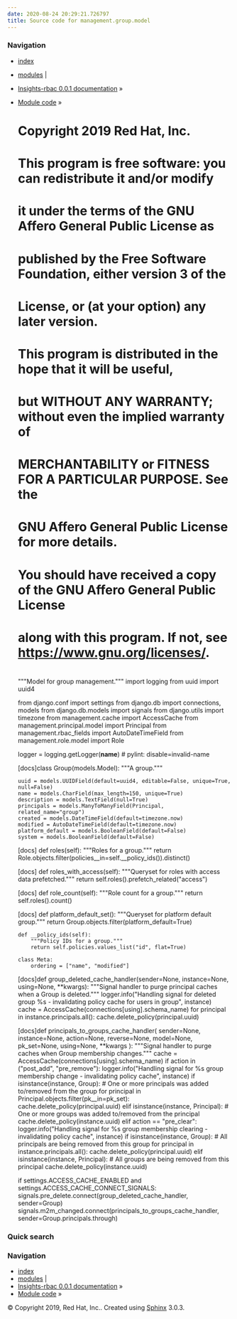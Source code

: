 ```yaml
---
date: 2020-08-24 20:29:21.726797
title: Source code for management.group.model
---
```

### Navigation

  - [index](../../../../genindex/ "General Index")
  - [modules](../../../../py-modindex/ "Python Module Index") |
  - [Insights-rbac 0.0.1 documentation](../../../../index/) »
  - [Module code](../../../index/) »


    #
    # Copyright 2019 Red Hat, Inc.
    #
    # This program is free software: you can redistribute it and/or modify
    # it under the terms of the GNU Affero General Public License as
    # published by the Free Software Foundation, either version 3 of the
    # License, or (at your option) any later version.
    #
    # This program is distributed in the hope that it will be useful,
    # but WITHOUT ANY WARRANTY; without even the implied warranty of
    # MERCHANTABILITY or FITNESS FOR A PARTICULAR PURPOSE.  See the
    # GNU Affero General Public License for more details.
    #
    # You should have received a copy of the GNU Affero General Public License
    # along with this program.  If not, see <https://www.gnu.org/licenses/>.
    #
    
    """Model for group management."""
    import logging
    from uuid import uuid4
    
    from django.conf import settings
    from django.db import connections, models
    from django.db.models import signals
    from django.utils import timezone
    from management.cache import AccessCache
    from management.principal.model import Principal
    from management.rbac_fields import AutoDateTimeField
    from management.role.model import Role
    
    
    logger = logging.getLogger(__name__)  # pylint: disable=invalid-name
    
    
    [docs]class Group(models.Model):
        """A group."""
    
        uuid = models.UUIDField(default=uuid4, editable=False, unique=True, null=False)
        name = models.CharField(max_length=150, unique=True)
        description = models.TextField(null=True)
        principals = models.ManyToManyField(Principal, related_name="group")
        created = models.DateTimeField(default=timezone.now)
        modified = AutoDateTimeField(default=timezone.now)
        platform_default = models.BooleanField(default=False)
        system = models.BooleanField(default=False)
    
    [docs]    def roles(self):
            """Roles for a group."""
            return Role.objects.filter(policies__in=self.__policy_ids()).distinct()
    
    [docs]    def roles_with_access(self):
            """Queryset for roles with access data prefetched."""
            return self.roles().prefetch_related("access")
    
    [docs]    def role_count(self):
            """Role count for a group."""
            return self.roles().count()
    
    [docs]    def platform_default_set():
            """Queryset for platform default group."""
            return Group.objects.filter(platform_default=True)
    
        def __policy_ids(self):
            """Policy IDs for a group."""
            return self.policies.values_list("id", flat=True)
    
        class Meta:
            ordering = ["name", "modified"]
    
    
    [docs]def group_deleted_cache_handler(sender=None, instance=None, using=None, **kwargs):
        """Signal handler to purge principal caches when a Group is deleted."""
        logger.info("Handling signal for deleted group %s - invalidating policy cache for users in group", instance)
        cache = AccessCache(connections[using].schema_name)
        for principal in instance.principals.all():
            cache.delete_policy(principal.uuid)
    
    
    [docs]def principals_to_groups_cache_handler(
        sender=None, instance=None, action=None, reverse=None, model=None, pk_set=None, using=None, **kwargs
    ):
        """Signal handler to purge caches when Group membership changes."""
        cache = AccessCache(connections[using].schema_name)
        if action in ("post_add", "pre_remove"):
            logger.info("Handling signal for %s group membership change - invalidating policy cache", instance)
            if isinstance(instance, Group):
                # One or more principals was added to/removed from the group
                for principal in Principal.objects.filter(pk__in=pk_set):
                    cache.delete_policy(principal.uuid)
            elif isinstance(instance, Principal):
                # One or more groups was added to/removed from the principal
                cache.delete_policy(instance.uuid)
        elif action == "pre_clear":
            logger.info("Handling signal for %s group membership clearing - invalidating policy cache", instance)
            if isinstance(instance, Group):
                # All principals are being removed from this group
                for principal in instance.principals.all():
                    cache.delete_policy(principal.uuid)
            elif isinstance(instance, Principal):
                # All groups are being removed from this principal
                cache.delete_policy(instance.uuid)
    
    
    if settings.ACCESS_CACHE_ENABLED and settings.ACCESS_CACHE_CONNECT_SIGNALS:
        signals.pre_delete.connect(group_deleted_cache_handler, sender=Group)
        signals.m2m_changed.connect(principals_to_groups_cache_handler, sender=Group.principals.through)

### Quick search

### Navigation

  - [index](../../../../genindex/ "General Index")
  - [modules](../../../../py-modindex/ "Python Module Index") |
  - [Insights-rbac 0.0.1 documentation](../../../../index/) »
  - [Module code](../../../index/) »

© Copyright 2019, Red Hat, Inc.. Created using
[Sphinx](http://sphinx-doc.org/) 3.0.3.